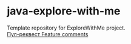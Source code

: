 # java-explore-with-me
Template repository for ExploreWithMe project.  
[Пул-реквест Feature comments](https://github.com/KYazykov/java-explore-with-me/pull/5)

